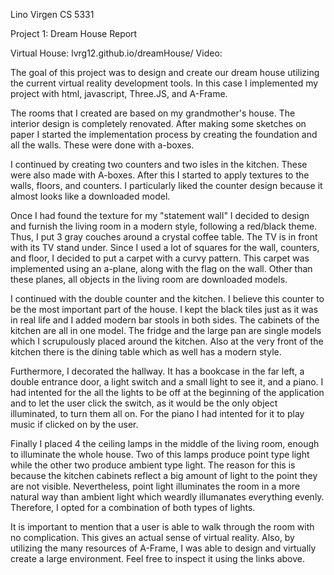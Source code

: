 Lino Virgen
CS 5331

Project 1: Dream House Report

Virtual House: lvrg12.github.io/dreamHouse/
Video: 

The goal of this project was to design and create our dream house utilizing the current virtual
reality development tools. In this case I implemented my project with html, javascript, Three.JS,
and A-Frame.

The rooms that I created are based on my grandmother's house. The interior design is completely
renovated. After making some sketches on paper I started the implementation process by creating
the foundation and all the walls. These were done with a-boxes.

<Insert sky view picture>

I continued by creating two counters and two isles in the kitchen. These were also made with
A-boxes. After this I started to apply textures to the walls, floors, and counters. I particularly
liked the counter design because it almost looks like a downloaded model.

<Insert kitchen pictures with counters>

Once I had found the texture for my "statement wall" I decided to design and furnish the living
room in a modern style, following a red/black theme. Thus, I put 3 gray couches around a crystal
coffee table. The TV is in front with its TV stand under. Since I used a lot of squares for the
wall, counters, and floor, I decided to put a carpet with a curvy pattern. This carpet was 
implemented using an a-plane, along with the flag on the wall. Other than these planes, all
objects in the living room are downloaded models.

<Insert living room picture>

I continued with the double counter and the kitchen. I believe this counter to be the most important
part of the house. I kept the black tiles just as it was in real life and I added modern bar stools
in both sides. The cabinets of the kitchen are all in one model. The fridge and the large pan
are single models which I scrupulously placed around the kitchen. Also at the very front of the
kitchen there is the dining table which as well has a modern style.

<Insert kitchen room picture>

Furthermore, I decorated the hallway. It has a bookcase in the far left, a double entrance
door, a light switch and a small light to see it, and a piano. I had intented for the all the
lights to be off at the beginning of the application and to let the user click the switch, as
it would be the only object illuminated, to turn them all on. For the piano I had intented for it
to play music if clicked on by the user.

<Hallway picture>

Finally I placed 4 the ceiling lamps in the middle of the living room, enough to illuminate the
whole house. Two of this lamps produce point type light while the other two produce ambient type
light. The reason for this is because the kitchen cabinets reflect a big amount of light to the
point they are not visible. Nevertheless, point light illuminates the room in a more natural way
than ambient light which weardly illumanates everything evenly. Therefore, I opted for a combination
of both types of lights.

<Light pictures>

It is important to mention that a user is able to walk through the room with no complication. This
gives an actual sense of virtual reality. Also, by utilizing the many resources of A-Frame, I was able
to design and virtually create a large environment. Feel free to inspect it using the links above.
